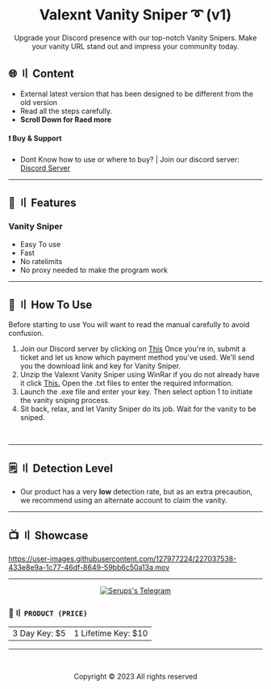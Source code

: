 <h1 align="center">
  Valexnt Vanity Sniper ➰ (v1)
</h1>

<p align="center">
  Upgrade your Discord presence with our top-notch Vanity Snipers. Make your vanity URL stand out and impress your community today.
</p>  

## <a id="content"></a>🌐 〢 Content

- External latest version that has been designed to be different from the old version
- Read all the steps carefully.
- **Scroll Down for Raed more**

#### ❗ Buy & Support
- Dont Know how to use or where to buy? | Join our discord server: [Discord Server](https://discord.gg/valexnt)

---

## <a id="features"></a>🔰 〢 Features
 
### Vanity Sniper
- Easy To use
- Fast
- No ratelimits
- No proxy needed to make the program work

---

## <a id="setup"></a> 📁 〢 How To Use

Before starting to use You will want to read the manual carefully to avoid confusion.

1. Join our Discord server by clicking on [This](https://discord.gg/valexnt) Once you're in, submit a ticket and let us know which payment method you've used. We'll send you the download link and key for Vanity Sniper.
2. Unzip the Valexnt Vanity Sniper using WinRar if you do not already have it click [This.](https://www.win-rar.com/predownload.html?&L=0) Open the .txt files to enter the required information.
3. Launch the .exe file and enter your key. Then select option 1 to initiate the vanity sniping process.
4. Sit back, relax, and let Vanity Sniper do its job. Wait for the vanity to be sniped.

<br>

---

## <a id="setup2"></a> 🗒 〢 Detection Level
- Our product has a very **low** detection rate, but as an extra precaution, we recommend using an alternate account to claim the vanity.
 


---

## <a id="setup2"></a> 📺 〢 Showcase

https://user-images.githubusercontent.com/127977224/227037538-433e8e9a-1c77-46df-8649-59bb6c50a13a.mov


--- 

  <p align="center">
    <a href="https://t.me/Serups">
        <img title="Serups" alt="Serups's Telegram" src="https://cdn.discordapp.com/attachments/1087352666180554852/1087366848124825742/Serups_1_1.png"/>
    </a>
</p>

 ### 🛒〢 `PRODUCT (PRICE)`
 
<table>
<tr>
	<td> 3 Day Key: $5
	<td> 1 Lifetime Key: $10
</table>

---

  <br>

<p align="center">
  Copyright © 2023 All rights reserved
<br>

